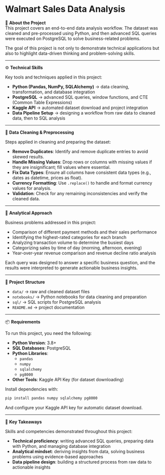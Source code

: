 # Walmart Sales Data Analysis

📌 **About the Project**  
This project covers an end-to-end data analysis workflow. The dataset was cleaned and pre-processed using Python, and then advanced SQL queries were executed on PostgreSQL to solve business-related problems.  

The goal of this project is not only to demonstrate technical applications but also to highlight data-driven thinking and problem-solving skills.  

---

⚙️ **Technical Skills**  

Key tools and techniques applied in this project:  

- **Python (Pandas, NumPy, SQLAlchemy)** → data cleaning, transformation, and database integration  
- **PostgreSQL** → advanced SQL queries, window functions, and CTE (Common Table Expressions)  
- **Kaggle API** → automated dataset download and project integration  
- **Data Pipeline Setup** → designing a workflow from raw data to cleaned data, then to SQL analysis  

---

🧹 **Data Cleaning & Preprocessing**  

Steps applied in cleaning and preparing the dataset:  

- **Remove Duplicates**: Identify and remove duplicate entries to avoid skewed results.  
- **Handle Missing Values**: Drop rows or columns with missing values if they are insignificant; fill values where essential.  
- **Fix Data Types**: Ensure all columns have consistent data types (e.g., dates as datetime, prices as float).  
- **Currency Formatting**: Use `.replace()` to handle and format currency values for analysis.  
- **Validation**: Check for any remaining inconsistencies and verify the cleaned data.  

---

🧠 **Analytical Approach**  

Business problems addressed in this project:  

- Comparison of different payment methods and their sales performance  
- Identifying the highest-rated categories for each branch  
- Analyzing transaction volume to determine the busiest days  
- Categorizing sales by time of day (morning, afternoon, evening)  
- Year-over-year revenue comparison and revenue decline ratio analysis  

Each query was designed to answer a specific business question, and the results were interpreted to generate actionable business insights.  

---

📂 **Project Structure**  

- `data/` → raw and cleaned dataset files  
- `notebooks/` → Python notebooks for data cleaning and preparation  
- `sql/` → SQL scripts for PostgreSQL analysis  
- `README.md` → project documentation  

---

📦 **Requirements**  

To run this project, you need the following:  

- **Python Version**: 3.8+  
- **SQL Databases**: PostgreSQL  
- **Python Libraries**:  
  - `pandas`  
  - `numpy`  
  - `sqlalchemy`  
  - `pg8000`  
- **Other Tools**: Kaggle API Key (for dataset downloading)  

Install dependencies with:  

```bash
pip install pandas numpy sqlalchemy pg8000
```  

And configure your Kaggle API key for automatic dataset download.  

---

🚀 **Key Takeaways**  

Skills and competencies demonstrated throughout this project:  

- **Technical proficiency**: writing advanced SQL queries, preparing data with Python, and managing database integration  
- **Analytical mindset**: deriving insights from data, solving business problems using evidence-based approaches  
- **Data pipeline design**: building a structured process from raw data to actionable insights  

